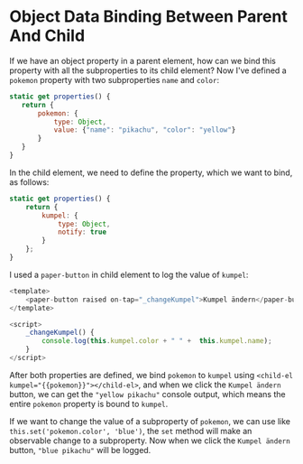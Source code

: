 # Object Data Binding Between Parent And Child

If we have an object property in a parent element, how can we bind this property with all the subproperties to its child element? Now I've defined a `pokemon` property with two subproperties `name` and `color`:

```javascript
static get properties() {
   return {
       pokemon: {
           type: Object,
           value: {"name": "pikachu", "color": "yellow"}
       }
   }
}
```

In the child element, we need to define the property, which we want to bind, as follows:

```javascript
static get properties() {
    return {
        kumpel: {
            type: Object,
            notify: true
        }
    };
}
```

I used a `paper-button` in child element to log the value of `kumpel`:

```javascript
<template>
    <paper-button raised on-tap="_changeKumpel">Kumpel ändern</paper-button>
</template>

<script>
    _changeKumpel() {
        console.log(this.kumpel.color + " " +  this.kumpel.name);
    }
</script>
```

After both properties are defined, we bind `pokemon` to `kumpel` using `<child-el kumpel="{{pokemon}}"></child-el>`, and when we click the `Kumpel ändern` button, we can get the `"yellow pikachu"` console output, which means the entire `pokemon` property is bound to `kumpel`.

If we want to change the value of a subproperty of `pokemon`, we can use like `this.set('pokemon.color', 'blue')`, the `set` method will make an observable change to a subproperty. Now when we click the `Kumpel ändern` button, `"blue pikachu"` will be logged.
